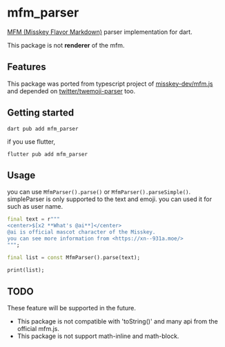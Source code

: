 # mfm_parser

[MFM (Misskey Flavor Markdown)](https://misskey-hub.net/en/docs/features/mfm.html) parser implementation for dart.

This package is not **renderer** of the mfm.

## Features

This package was ported from typescript project of
[misskey-dev/mfm.js](https://github.com/misskey-dev/mfm.js/tree/develop) and
depended on [twitter/twemoji-parser](https://github.com/twitter/twemoji-parser/blob/master/src/lib/regex.js) too.

## Getting started

```
dart pub add mfm_parser
```

if you use flutter,

```
flutter pub add mfm_parser
```

## Usage

you can use `MfmParser().parse()` or `MfmParser().parseSimple()`.
simpleParser is only supported to the text and emoji. you can used it for such as user name.

```dart
final text = r"""
<center>$[x2 **What's @ai**]</center>
@ai is official mascot character of the Misskey.
you can see more information from <https://xn--931a.moe/>
""";

final list = const MfmParser().parse(text);

print(list);
```

## TODO

These feature will be supported in the future.

- This package is not compatible with 'toString()' and many api from the official mfm.js.
- This package is not support math-inline and math-block.